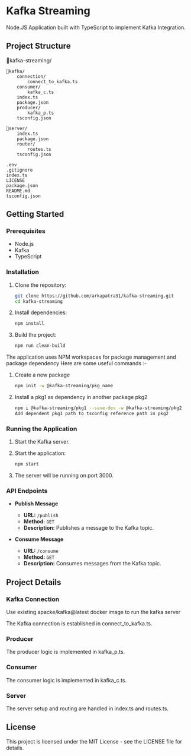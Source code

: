 # Kafka Streaming

Node.JS Application built with TypeScript to implement Kafka Integration.

## Project Structure


📂kafka-streaming/

    📂kafka/
        connection/
            connect_to_kafka.ts
        consumer/
            kafka_c.ts
        index.ts
        package.json
        producer/
            kafka_p.ts
        tsconfig.json

    📂server/
        index.ts
        package.json
        router/
            routes.ts
        tsconfig.json

    .env
    .gitignore
    index.ts
    LICENSE
    package.json
    README.md
    tsconfig.json



## Getting Started

### Prerequisites

- Node.js
- Kafka
- TypeScript

### Installation

1. Clone the repository:
    ```sh
    git clone https://github.com/arkapatra31/kafka-streaming.git
    cd kafka-streaming
    ```

2. Install dependencies:
    ```sh
    npm install
    ```

3. Build the project:
    ```sh
    npm run clean-build
    ```

The application uses NPM workspaces for package management and package dependency
Here are some useful commands :-
1. Create a new package
    ```sh
    npm init -w @kafka-streaming/pkg_name
    ```
2. Install a pkg1 as dependency in another package pkg2
    ```sh
    npm i @kafka-streaming/pkg1 --save-dev -w @kafka-streaming/pkg2
    Add dependent pkg1 path to tsconfig reference path in pkg2 
    ```

### Running the Application

1. Start the Kafka server.

2. Start the application:
    ```sh
    npm start
    ```

3. The server will be running on port 3000.

### API Endpoints

- **Publish Message**
    - **URL:** `/publish`
    - **Method:** `GET`
    - **Description:** Publishes a message to the Kafka topic.

- **Consume Message**
    - **URL:** `/consume`
    - **Method:** `GET`
    - **Description:** Consumes messages from the Kafka topic.

## Project Details

### Kafka Connection
Use existing apacke/kafka@latest docker image to run the kafka server

The Kafka connection is established in connect_to_kafka.ts.

### Producer

The producer logic is implemented in kafka_p.ts.

### Consumer

The consumer logic is implemented in kafka_c.ts.

### Server

The server setup and routing are handled in index.ts and routes.ts.

## License

This project is licensed under the MIT License - see the LICENSE file for details.
```
